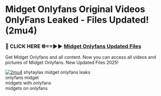 # Midget Onlyfans Original Videos 0nlyFans Leaked - Files Updated! (2mu4)

<h3>🔴 CLICK HERE 🌐==►► <a href="https://tinyurl.com/2wckxsce" rel="nofollow">Midget Onlyfans Updated Files</a></h3>

Get Midget Onlyfans and all content. Now you can access all videos and pictures of Midget Onlyfans. New Updated Files 2025!

[![2mu4](https://i.imgur.com/AFduVYN.gif)](https://tinyurl.com/2wckxsce)
shytaylax midget onlyfans leaks<br>
onlyfans midget<br>
midgets with onlyfans<br>
midgets on onlyfans